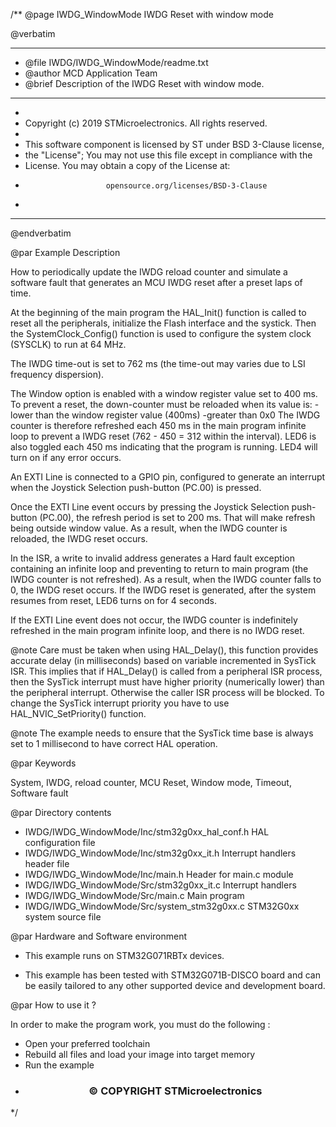 /**
  @page IWDG_WindowMode IWDG Reset with window mode
  
  @verbatim
  ******************************************************************************
  * @file    IWDG/IWDG_WindowMode/readme.txt 
  * @author  MCD Application Team
  * @brief   Description of the IWDG Reset with window mode.
  ******************************************************************************
  *
  * Copyright (c) 2019 STMicroelectronics. All rights reserved.
  *
  * This software component is licensed by ST under BSD 3-Clause license,
  * the "License"; You may not use this file except in compliance with the
  * License. You may obtain a copy of the License at:
  *                       opensource.org/licenses/BSD-3-Clause
  *
  ******************************************************************************
  @endverbatim

@par Example Description 

How to periodically update the IWDG reload counter and simulate a software fault that generates 
an MCU IWDG reset after a preset laps of time.

At the beginning of the main program the HAL_Init() function is called to reset 
all the peripherals, initialize the Flash interface and the systick.
Then the SystemClock_Config() function is used to configure the system
clock (SYSCLK) to run at 64 MHz.

The IWDG time-out is set to 762 ms (the time-out may varies due to LSI frequency 
dispersion).

The Window option is enabled with a window register value set to 400 ms.
To prevent a reset, the down-counter must be reloaded when its value is:
 -lower than the window register value (400ms)
 -greater than 0x0
The IWDG counter is therefore refreshed each 450 ms in the main program infinite loop to 
prevent a IWDG reset (762 - 450 = 312 within the interval).
LED6 is also toggled each 450 ms indicating that the program is running. 
LED4 will turn on if any error occurs.

An EXTI Line is connected to a GPIO pin, configured to generate an interrupt
when the Joystick Selection push-button (PC.00) is pressed.

Once the EXTI Line event occurs by pressing the Joystick Selection push-button (PC.00), 
the refresh period is set to 200 ms.
That will make refresh being outside window value. As a result, when the IWDG counter is reloaded, 
the IWDG reset occurs.

In the ISR, a write to invalid address generates a Hard fault exception containing
an infinite loop and preventing to return to main program (the IWDG counter is 
not refreshed).
As a result, when the IWDG counter falls to 0, the IWDG reset occurs.
If the IWDG reset is generated, after the system resumes from reset, LED6 turns on for 4 seconds.

If the EXTI Line event does not occur, the IWDG counter is indefinitely refreshed
in the main program infinite loop, and there is no IWDG reset.

@note Care must be taken when using HAL_Delay(), this function provides accurate
      delay (in milliseconds) based on variable incremented in SysTick ISR. This
      implies that if HAL_Delay() is called from a peripheral ISR process, then 
      the SysTick interrupt must have higher priority (numerically lower)
      than the peripheral interrupt. Otherwise the caller ISR process will be blocked.
      To change the SysTick interrupt priority you have to use HAL_NVIC_SetPriority() function.
      
@note The example needs to ensure that the SysTick time base is always set to 1 millisecond
      to have correct HAL operation.

@par Keywords

System, IWDG, reload counter, MCU Reset, Window mode, Timeout, Software fault

@par Directory contents 

  - IWDG/IWDG_WindowMode/Inc/stm32g0xx_hal_conf.h    HAL configuration file
  - IWDG/IWDG_WindowMode/Inc/stm32g0xx_it.h          Interrupt handlers header file
  - IWDG/IWDG_WindowMode/Inc/main.h                        Header for main.c module  
  - IWDG/IWDG_WindowMode/Src/stm32g0xx_it.c          Interrupt handlers
  - IWDG/IWDG_WindowMode/Src/main.c                        Main program
  - IWDG/IWDG_WindowMode/Src/system_stm32g0xx.c      STM32G0xx system source file


@par Hardware and Software environment

  - This example runs on STM32G071RBTx devices.
    
  - This example has been tested with STM32G071B-DISCO board and can be
    easily tailored to any other supported device and development board.


@par How to use it ? 

In order to make the program work, you must do the following :
 - Open your preferred toolchain 
 - Rebuild all files and load your image into target memory
 - Run the example

 * <h3><center>&copy; COPYRIGHT STMicroelectronics</center></h3>
 */
